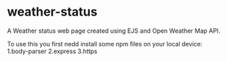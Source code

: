 # weather-status
A Weather status web page created using EJS and Open Weather Map API.


To use this you first nedd install some npm files on your local device:
1.body-parser
2.express
3.https
